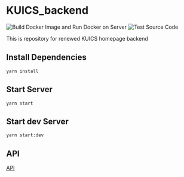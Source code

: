 # KUICS_backend

![Build Docker Image and Run Docker on Server](https://github.com/KU-KUICS/KUICS_backend/workflows/Build%20Docker%20Image%20and%20Run%20Docker%20on%20Server/badge.svg)
![Test Source Code](https://github.com/KU-KUICS/KUICS_backend/workflows/Test%20Source%20Code/badge.svg)

This is repository for renewed KUICS homepage backend

## Install Dependencies

```shell
yarn install
```

## Start Server

```shell
yarn start
```

## Start dev Server

```shell
yarn start:dev
```

## API

[API](/docs/API.md)
